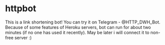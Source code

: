 # httpbot

This is a link shortening bot! You can try it on Telegram - @HTTP_DWH_Bot.
Because of some features of Heroku servers, bot can run for about two minutes (if no one has used it recently). 
May be later i will connect it to non-free server :)
